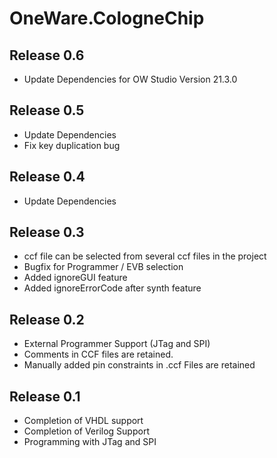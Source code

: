# OneWare.CologneChip

## Release 0.6
- Update Dependencies for OW Studio Version 21.3.0

## Release 0.5
- Update Dependencies
- Fix key duplication bug

## Release 0.4
- Update Dependencies 

## Release 0.3
- ccf file can be selected from several ccf files in the project
- Bugfix for Programmer / EVB selection
- Added ignoreGUI feature
- Added ignoreErrorCode after synth feature

## Release 0.2
- External Programmer Support (JTag and SPI)
- Comments in CCF files are retained. 
- Manually added pin constraints in .ccf Files are retained

## Release 0.1
- Completion of VHDL support
- Completion of Verilog Support
- Programming with JTag and SPI 